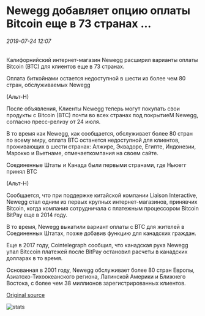 # Newegg добавляет опцию оплаты Bitcoin еще в 73 странах ...

###### 2019-07-24 12:07

Калифорнийский интернет-магазин Newegg расширил варианты оплаты Bitcoin (BTC) для клиентов еще в 73 странах.

Оплата биткойнами остается недоступной в шести из более чем 80 стран, обслуживаемых Newegg

(Альт-Н)

После объявления, Клиенты Newegg теперь могут покупать свои продукты с Bitcoin (BTC) почти во всех странах под покрытиеМ Newegg, согласно пресс-релизу от 24 июля.

В то время как Newegg, как сообщается, обслуживает более 80 стран по всему миру, оплата BTC останется недоступной для клиентов, проживающих в шести странах: Алжире, Эквадоре, Египте, Индонезии, Марокко и Вьетнаме, отмечаеткомпания на своем сайте.

Соединенные Штаты и Канада были первыми странами, где Ньюегг принял BTC

(Альт-Н)

Сообщается, что при поддержке китайской компании Liaison Interactive, Newegg стал одним из первых крупных интернет-магазинов, принявчих Bitcoin, когда компания сотрудничала с платежным процессором Bitcoin BitPay еще в 2014 году.

В то время, Newegg выкатили вариант оплаты с BTC для жителей в Соединенных Штатах, позже добавив функцию для канадских граждан.

Еще в 2017 году, Cointelegraph сообщил, что канадская рука Newegg упал Bitccoin платежей после BitPay остановил расчеты в канадских долларах в то время.

Основанная в 2001 году, Newegg обслуживает более 80 стран Европы, Азиатско-Тихоокеанского региона, Латинской Америки и Ближнего Востока, с более чем 38 миллионов зарегистрированных клиентов.

[Original source](https://cointelegraph.com/news/newegg-adds-bitcoin-payment-option-to-73-more-countries)

![stats](https://c.statcounter.com/11760860/0/a89fa40b/1/ "stats")